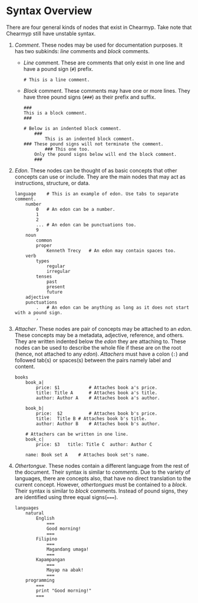 # Syntax Overview
There are four general kinds of nodes that exist in Chearmyp. Take note that Chearmyp still have
unstable syntax.

1. *Comment*. These nodes may be used for documentation purposes. It has two subkinds: *line*
	comments and *block* comments.
	- *Line* comment. These are comments that only exist in one line and have a pound sign (`#`)
		prefix.
		```
		# This is a line comment.
		```
	- *Block* comment. These comments may have one or more lines. They have three pound signs (`###`)
		as their prefix and suffix.
		```
		###
		This is a block comment.
		###

		# Below is an indented block comment.
			###
				This is an indented block comment.
		### These pound signs will not terminate the comment.
				### This one too.
			Only the pound signs below will end the block comment.
			###
		```

2. *Edon*. These nodes can be thought of as basic concepts that other concepts can use or
	include. They are the main nodes that may act as instructions, structure, or data.
	```
	language	# This is an example of edon. Use tabs to separate comment.
		number
			0	# An edon can be a number.
			1
			2
			...	# An edon can be punctuations too.
			9
		noun
			common
			proper
				Kenneth Trecy	# An edon may contain spaces too.
		verb
			types
				regular
				irregular
			tenses
				past
				present
				future
		adjective
		punctuations
			.	# An edon can be anything as long as it does not start with a pound sign.
			,
	```

3. *Attacher*. These nodes are pair of concepts may be attached to an *edon*. These
	concepts may be a metadata, adjective, reference, and others. They are written indented below the
	*edon* they are attaching to. These nodes can be used to describe the whole file
	if these are on the root (hence, not attached to any *edon*). *Attachers* must
	have a colon (`:`) and followed tab(s) or spaces(s) between the pairs namely label and content.
	```
	books
		book_a|
			price: $1			# Attaches book a's price.
			title: Title A		# Attaches book a's title.
			author: Author A	# Attaches book a's author.

		book_b|
			price:	$2			# Attaches book b's price.
			title:	Title B	# Attaches book b's title.
			author:	Author B	# Attaches book b's author.

		# Attachers can be written in one line.
		book_c|
			price: $3	title: Title C	author: Author C

		name: Book set A	# Attaches book set's name.
	```

4. *Othertongue*. These nodes contain a different language from the rest of the document. Their
	syntax is similar to *comments*. Due to the variety of languages, there are concepts also, that
	have no direct translation to the current concept. However, *othertongues* must be contained to
	a *block*. Their syntax is similar to *block* comments. Instead of pound signs, they are
	identified using three equal signs(`===`).
	```
	languages
		natural
			English
				===
				Good morning!
				===
			Filipino
				===
				Magandang umaga!
				===
			Kapampangan
				===
				Mayap na abak!
				===
		programming
			===
			print "Good morning!"
			===
	```
